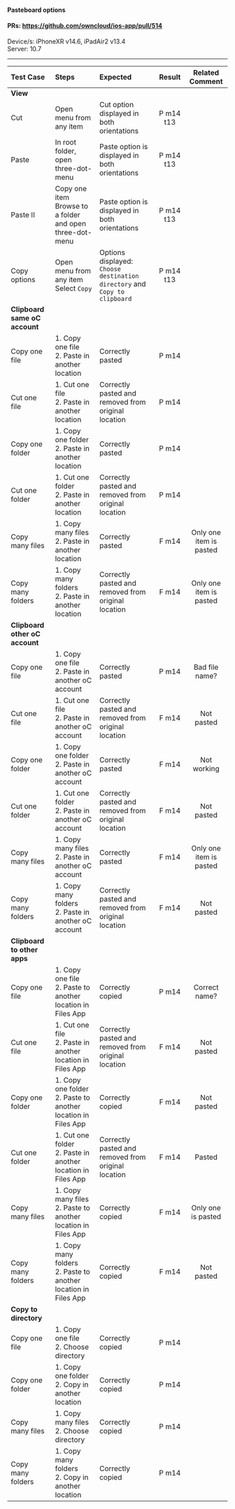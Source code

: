 #### Pasteboard options

#### PRs: https://github.com/owncloud/ios-app/pull/514

Device/s: iPhoneXR v14.6, iPadAir2 v13.4 <br>
Server: 10.7



---

 
| Test Case | Steps | Expected | Result | Related Comment | 
| :-------- | :---- | :------- | :----: | :-------------: | 
|**View**||||||
| Cut | Open menu from any item | Cut option displayed in both orientations| P m14 t13 | 
| Paste | In root folder, open three-dot-menu | Paste option is displayed in both orientations | P m14 t13|  | 
| Paste II | Copy one item<br>Browse to a folder and open three-dot-menu | Paste option is displayed in both orientations| P m14 t13|  | 
| Copy options | Open menu from any item<br>Select `Copy` | Options displayed: `Choose destination directory` and `Copy to clipboard` | P m14 t13|  | 
|**Clipboard same oC account**||||||
|Copy one file | 1. Copy one file<br>2. Paste in another location | Correctly pasted | P m14
|Cut one file | 1. Cut one file<br>2. Paste in another location | Correctly pasted and removed from original location | P m14
|Copy one folder | 1. Copy one folder<br>2. Paste in another location | Correctly pasted | P m14
|Cut one folder | 1. Cut one folder<br>2. Paste in another location | Correctly pasted and removed from original location | P m14
|Copy many files | 1. Copy many files<br>2. Paste in another location | Correctly pasted | F m14 | Only one item is pasted
|Copy many folders | 1. Copy many folders<br>2. Paste in another location | Correctly pasted and removed from original location | F m14 | Only one item is pasted
|**Clipboard other oC account**||||||
|Copy one file | 1. Copy one file<br>2. Paste in another oC account  | Correctly pasted | P m14 | Bad file name?
|Cut one file | 1. Cut one file<br>2. Paste in another oC account | Correctly pasted and removed from original location | F m14 | Not pasted
|Copy one folder | 1. Copy one folder<br>2. Paste in another oC account | Correctly pasted | F m14 | Not working
|Cut one folder | 1. Cut one folder<br>2. Paste in another oC account | Correctly pasted and removed from original location | F m14 | Not pasted
|Copy many files | 1. Copy many files<br>2. Paste in another oC account | Correctly pasted | F m14 | Only one item is pasted
|Copy many folders | 1. Copy many folders<br>2. Paste in another oC account | Correctly pasted and removed from original location | F m14 | Not pasted
|**Clipboard to other apps**||||||
|Copy one file | 1. Copy one file<br>2. Paste to another location in Files App  | Correctly copied | P m14 | Correct name?
|Cut one file | 1. Cut one file<br>2. Paste in another location in Files App | Correctly pasted and removed from original location | F m14 | Not pasted 
|Copy one folder | 1. Copy one folder<br>2. Paste to another location in Files App | Correctly copied | F m14 | Not pasted
|Cut one folder | 1. Cut one folder<br>2. Paste in another location in Files App | Correctly pasted and removed from original location | F m14 | Pasted
|Copy many files | 1. Copy many files<br>2. Paste to another location in Files App | Correctly copied | F m14 | Only one is pasted
|Copy many folders | 1. Copy many folders<br>2. Paste to another location in Files App | Correctly copied | F m14 | Not pasted
|**Copy to directory**||||||
|Copy one file | 1. Copy one file<br>2. Choose directory | Correctly copied | P m14
|Copy one folder | 1. Copy one folder<br>2. Copy in another location | Correctly copied | P m14
|Copy many files | 1. Copy many files<br>2. Choose directory | Correctly copied | P m14
|Copy many folders | 1. Copy many folders<br>2. Copy in another location | Correctly copied | P m14